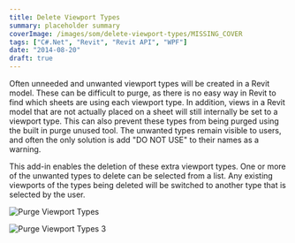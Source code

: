 ```yaml
---
title: Delete Viewport Types
summary: placeholder summary
coverImage: /images/som/delete-viewport-types/MISSING_COVER
tags: ["C#.Net", "Revit", "Revit API", "WPF"]
date: "2014-08-20"
draft: true
---
```


Often unneeded and unwanted viewport types will be created in a Revit model. These can be difficult to purge, as there is no easy way in Revit to find which sheets are using each viewport type. In addition, views in a Revit model that are not actually placed on a sheet will still internally be set to a viewport type. This can also prevent these types from being purged using the built in purge unused tool. The unwanted types remain visible to users, and often the only solution is add "DO NOT USE" to their names as a warning.

This add-in enables the deletion of these extra viewport types. One or more of the unwanted types to delete can be selected from a list. Any existing viewports of the types being deleted will be switched to another type that is selected by the user.

![Purge Viewport Types](/images/som/delete-viewport-types/Purge-Viewport-Types.png)

![Purge Viewport Types 3](/images/som/delete-viewport-types/Purge-Viewport-Types-3.png)
